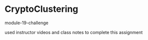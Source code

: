 # CryptoClustering
module-19-challenge

used instructor videos and class notes to complete this assignment
